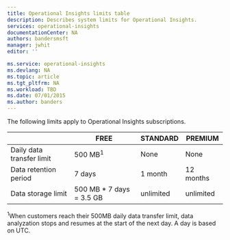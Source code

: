 ```yaml
---
title: Operational Insights limits table
description: Describes system limits for Operational Insights.
services: operational-insights
documentationCenter: NA
authors: bandersmsft
manager: jwhit
editor: ''

ms.service: operational-insights
ms.devlang: NA
ms.topic: article
ms.tgt_pltfrm: NA
ms.workload: TBD
ms.date: 07/01/2015
ms.author: banders
---
```


The following limits apply to Operational Insights subscriptions.

|   |FREE|STANDARD|PREMIUM|
|---|---|---|---|
|Daily data transfer limit|500 MB<sup>1</sup>|None|None|
|Data retention period|7 days|1 month|12 months|
|Data storage limit|500 MB * 7 days = 3.5 GB|unlimited|unlimited|

<sup>1</sup>When customers reach their 500MB daily data transfer limit, data analyzation stops and resumes at the start of the next day. A day is based on UTC.